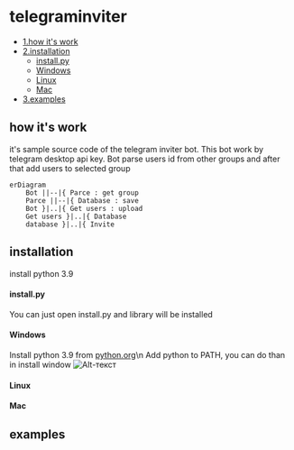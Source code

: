 # telegraminviter
- [1.how it's work](https://github.com/gafarchik/telegraminviter/blob/main/README.md#how-its-work)
- [2.installation](https://github.com/gafarchik/telegraminviter/blob/main/README.md#installation)
    - [install.py](https://github.com/gafarchik/telegraminviter/blob/main/README.md#installpy)
    - [Windows](https://github.com/gafarchik/telegraminviter/blob/main/README.md#windows)
    - [Linux](https://github.com/gafarchik/telegraminviter/blob/main/README.md#linux)
    - [Mac](https://github.com/gafarchik/telegraminviter/blob/main/README.md#mac)
- [3.examples](https://github.com/gafarchik/telegraminviter/blob/main/README.md#examples)
## how it's work
it's sample source code of the telegram inviter bot. This bot work by telegram desktop api key. Bot parse users id from other groups and after that add users to selected group
```mermaid
erDiagram
    Bot ||--|{ Parce : get group
    Parce ||--|{ Database : save
    Bot }|..|{ Get users : upload
    Get users }|..|{ Database
    database }|..|{ Invite
```

## installation
install python 3.9
#### install.py
You can just open install.py and library will be installed 
#### Windows
Install python 3.9 from [python.org](https://www.python.org/downloads/windows/)\n
Add python to PATH, you can do than in install window
![Alt-текст](https://docs.blender.org/manual/ru/2.83/_images/about_contribute_install_windows_installer.png)
#### Linux
#### Mac
## examples
